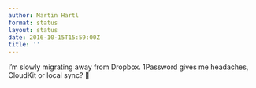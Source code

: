 ```yaml
---
author: Martin Hartl
format: status
layout: status
date: 2016-10-15T15:59:00Z
title: ''
---
```

I’m slowly migrating away from Dropbox. 1Password gives me headaches, CloudKit or local sync? 🤔